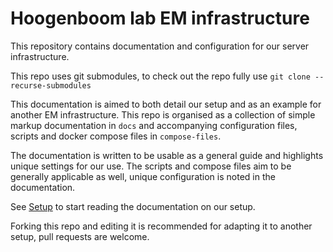 # Hoogenboom lab EM infrastructure
This repository contains documentation and configuration for our server infrastructure.

This repo uses git submodules, to check out the repo fully use `git clone --recurse-submodules`

This documentation is aimed to both detail our setup and as an example for another EM infrastructure.
This repo is organised as a collection of simple markup documentation in `docs` and accompanying configuration files, scripts and docker compose files in `compose-files`.

The documentation is written to be usable as a general guide and highlights unique settings for our use.
The scripts and compose files aim to be generally applicable as well, unique configuration is noted in the documentation.

See [Setup](./docs/Setup.md) to start reading the documentation on our setup.

Forking this repo and editing it is recommended for adapting it to another setup, pull requests are welcome.
